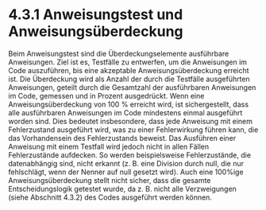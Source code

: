 # 4.3.1 Anweisungstest und Anweisungsüberdeckung

Beim Anweisungstest sind die Überdeckungselemente ausführbare Anweisungen. Ziel ist es,
Testfälle zu entwerfen, um die Anweisungen im Code auszuführen, bis eine akzeptable
Anweisungsüberdeckung erreicht ist. Die Überdeckung wird als Anzahl der durch die Testfälle
ausgeführten Anweisungen, geteilt durch die Gesamtzahl der ausführbaren Anweisungen im
Code, gemessen und in Prozent ausgedrückt.
Wenn eine Anweisungsüberdeckung von 100 % erreicht wird, ist sichergestellt, dass alle
ausführbaren Anweisungen im Code mindestens einmal ausgeführt worden sind. Dies
bedeutet insbesondere, dass jede Anweisung mit einem Fehlerzustand ausgeführt wird, was
zu einer Fehlerwirkung führen kann, die das Vorhandensein des Fehlerzustands beweist. Das
Ausführen einer Anweisung mit einem Testfall wird jedoch nicht in allen Fällen Fehlerzustände
aufdecken. So werden beispielsweise Fehlerzustände, die datenabhängig sind, nicht erkannt
(z. B. eine Division durch null, die nur fehlschlägt, wenn der Nenner auf null gesetzt wird). Auch
eine 100%ige Anweisungsüberdeckung stellt nicht sicher, dass die gesamte Entscheidungslogik
getestet wurde, da z. B. nicht alle Verzweigungen (siehe Abschnitt 4.3.2) des Codes
ausgeführt werden können.